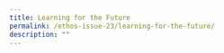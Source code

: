 ```yaml
---
title: Learning for the Future
permalink: /ethos-issue-23/learning-for-the-future/
description: ""
---
```

